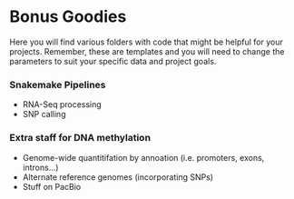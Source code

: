 # Bonus Goodies

Here you will find various folders with code that might be helpful for your projects. Remember, these are templates and you will need to change the parameters to suit your specific data and project goals.

### Snakemake Pipelines
* RNA-Seq processing
* SNP calling

### Extra staff for DNA methylation
* Genome-wide quantitifation by annoation (i.e. promoters, exons, introns...)
* Alternate reference genomes (incorporating SNPs)
* Stuff on PacBio

